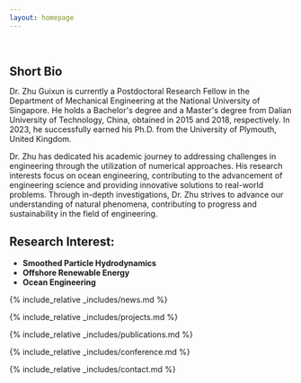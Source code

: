 ```yaml
---
layout: homepage
---
```


<h1 id="about-me"></h1>

<h2 style="margin: 60px 0px 10px;">Short Bio</h2>

Dr. Zhu Guixun is currently a Postdoctoral Research Fellow in the Department of Mechanical Engineering at the National University of Singapore. He holds a Bachelor's degree and a Master's degree from Dalian University of Technology, China, obtained in 2015 and 2018, respectively. In 2023, he successfully earned his Ph.D. from the University of Plymouth, United Kingdom.

Dr. Zhu  has dedicated his academic journey to addressing challenges in engineering through the utilization of numerical approaches. His  research interests focus on ocean engineering, contributing to the advancement of engineering science and providing innovative solutions to real-world problems. Through in-depth investigations, Dr. Zhu strives to advance our understanding of natural phenomena, contributing to progress and sustainability in the field of engineering.

## Research Interest:
- **Smoothed Particle Hydrodynamics** 
- **Offshore Renewable Energy** 
- **Ocean Engineering** 

{% include_relative _includes/news.md %}

{% include_relative _includes/projects.md %}

{% include_relative _includes/publications.md %}

{% include_relative _includes/conference.md %}

{% include_relative _includes/contact.md %}
<!-- <strong style="color:#e74d3c; font-weight:600"><strong style="color:#e74d3c; font-weight:600">I am currently on the 2023-2024 academic job market, looking for faculty positions in CS, CSE, ECE, IEOR, etc., related to Artificial Intelligence, Computer Vision, and Machine Learning. Please feel free to contact me if you are interested. I am also happy to give talks on my research in related seminars.</strong></strong> -->


<!-- 
{% include_relative _includes/publications.md %}

{% include_relative _includes/teaching.md %}

{% include_relative _includes/talks.md %}

{% include_relative _includes/services.md %}


 -->

